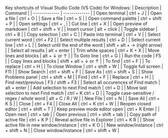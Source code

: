 Key shortcuts of Visual Studio Code (VS Code) for Windows:
| Description | Command |
| ------------- | ------------- |
| Open terminal | ctrl + J |
| Open a file | ctrl + O |
| Save a file | ctrl + S |
| Open command palette | ctrl + shift + P |
| Open settings | ctrl + , |
| Cut line | ctrl + X |
| Open preview of markdown | ctrl + shift + V |
| Insert cursor | alt + click |
| Toggle sidebar | ctrl + B |
| Copy selection | ctrl + C |
| Paste into terminal | ctrl + V |
| Select current word | ctrl + F2 |
| Select multiple results | ctrl + D |
| Select current line | ctrl + L |
| Select until the end of the word | shift + alt + → (right arrow) |
| Select all results | alt + enter |
| Trim white spaces | ctrl + K + X |
| Move lines and blocks | alt + ↓ or ↑ |
| To Goto line | ctrl + G |
| Run the code | F5 |
| Copy lines and blocks | shift + alt + ↓ or ↑ |
| To find | ctrl + F |
| To replace | ctrl + H |
| To close Window | ctrl + shift + W |
| Toggle full screen | F11 |
| Show Search | ctrl + shift + F |
| Save As | ctrl + shift + S |
| Show Problems panel | ctrl + shift + M |
| Find | ctrl + F |
| Replace | ctrl + H |
| Find next/previous | F3 / shift + F3 |
| Select all occurences of Find match | alt + enter |
| Add selection to next Find match | ctrl + D |
| Move last selection to next Find match | ctrl + K ctrl + D | 
| Toggle case-sensitive / regex / whole word | alt + C / R / W |
| New File | ctrl + N |
| Save All | ctrl + K S |
| Close | ctrl + F4 |
| Close All | ctrl + K ctrl + W |
| Reopen closed editor | ctrl + shift + T |
| Keep preview mode editor open | ctrl + K Enter |
| Open next | ctrl + tab |
| Open previous | ctrl + shift + tab |
| Copy path of active file | ctrl + K P |
| Reveal active file in Explorer | ctrl + K R |
| Show active file in new window/instance | ctrl + K O |
| New window/instance | ctrl + shift + N | 
| Close window/instance | ctrl + shift + W | 













